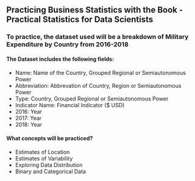 ## Practicing Business Statistics with the Book - Practical Statistics for Data Scientists

### To practice, the dataset used will be a breakdown of Military Expenditure by Country from 2016-2018

#### The Dataset includes the following fields:

+ Name: Name of the Country, Grouped Regional or Semiautonomous Power
+ Abbreviation: Abbrevation of Country, Region or Semiautonomous Power
+ Type: Country, Grouped Regional or Semiautonomous Power
+ Indicator Name: Financial Indicator ($ USD)
+ 2016: Year 
+ 2017: Year
+ 2018: Year

#### What concepts will be practiced?

+ Estimates of Location
+ Estimates of Variability
+ Exploring Data Distribution
+ Binary and Categorical Data
